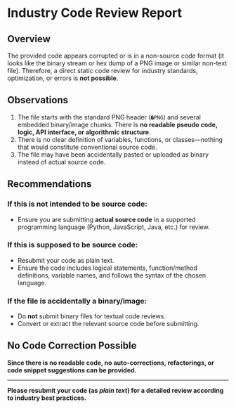 # Industry Code Review Report

## Overview

The provided code appears corrupted or is in a non-source code format (it looks like the binary stream or hex dump of a PNG image or similar non-text file). Therefore, a direct static code review for industry standards, optimization, or errors is **not possible**. 

## Observations

1. The file starts with the standard PNG header (`�PNG`) and several embedded binary/image chunks. There is **no readable pseudo code, logic, API interface, or algorithmic structure**.
2. There is no clear definition of variables, functions, or classes—nothing that would constitute conventional source code.
3. The file may have been accidentally pasted or uploaded as binary instead of actual source code.

## Recommendations

### If this is **not** intended to be source code:
- Ensure you are submitting **actual source code** in a supported programming language (Python, JavaScript, Java, etc.) for review.

### If this is supposed to be **source code**:
- Resubmit your code as plain text.
- Ensure the code includes logical statements, function/method definitions, variable names, and follows the syntax of the chosen language.

### If the file is **accidentally a binary/image**:
- Do **not** submit binary files for textual code reviews.
- Convert or extract the relevant source code before submitting.

## No Code Correction Possible

**Since there is no readable code, no auto-corrections, refactorings, or code snippet suggestions can be provided.**

---

**Please resubmit your code (as _plain text_) for a detailed review according to industry best practices.**